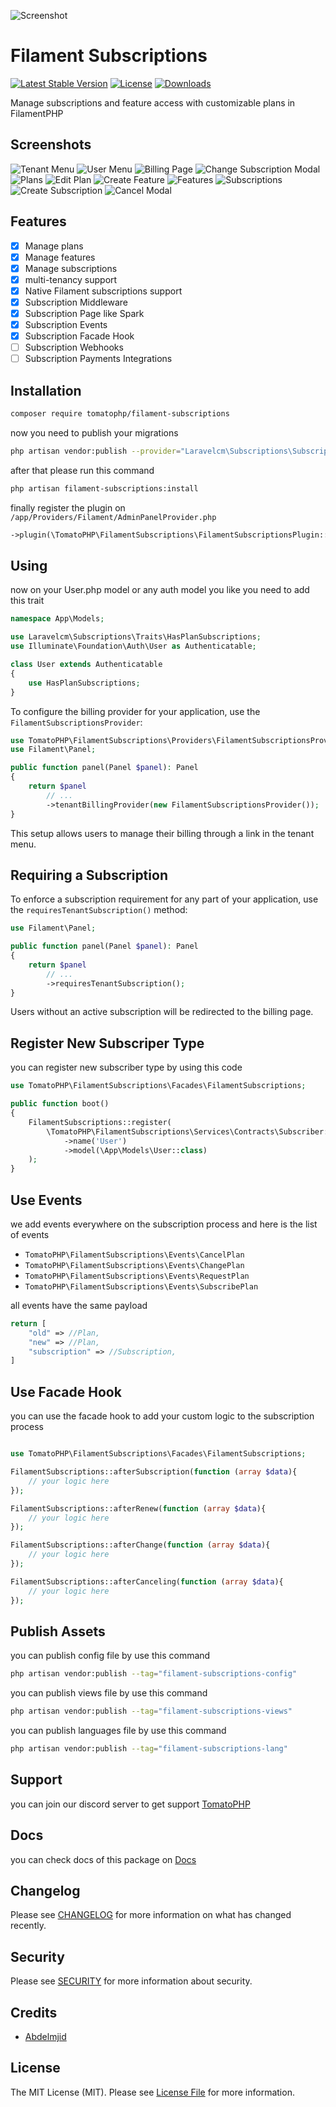 ![Screenshot](https://raw.githubusercontent.com/tomatophp/filament-subscriptions/master/arts/megoxv-tomato-subscriptions.jpg)

# Filament Subscriptions

[![Latest Stable Version](https://poser.pugx.org/tomatophp/filament-subscriptions/version.svg)](https://packagist.org/packages/tomatophp/filament-subscriptions)
[![License](https://poser.pugx.org/tomatophp/filament-subscriptions/license.svg)](https://packagist.org/packages/tomatophp/filament-subscriptions)
[![Downloads](https://poser.pugx.org/tomatophp/filament-subscriptions/d/total.svg)](https://packagist.org/packages/tomatophp/filament-subscriptions)

Manage subscriptions and feature access with customizable plans in FilamentPHP

## Screenshots

![Tenant Menu](https://raw.githubusercontent.com/tomatophp/filament-subscriptions/master/arts/tenant-menu.png)
![User Menu](https://raw.githubusercontent.com/tomatophp/filament-subscriptions/master/arts/user-menu.png)
![Billing Page](https://raw.githubusercontent.com/tomatophp/filament-subscriptions/master/arts/billing-page.png)
![Change Subscription Modal](https://raw.githubusercontent.com/tomatophp/filament-subscriptions/master/arts/change-subscription-modal.png)
![Plans](https://raw.githubusercontent.com/tomatophp/filament-subscriptions/master/arts/plans.png)
![Edit Plan](https://raw.githubusercontent.com/tomatophp/filament-subscriptions/master/arts/edit-plan.png)
![Create Feature](https://raw.githubusercontent.com/tomatophp/filament-subscriptions/master/arts/create-feature.png)
![Features](https://raw.githubusercontent.com/tomatophp/filament-subscriptions/master/arts/features.png)
![Subscriptions](https://raw.githubusercontent.com/tomatophp/filament-subscriptions/master/arts/subscriptions.png)
![Create Subscription](https://raw.githubusercontent.com/tomatophp/filament-subscriptions/master/arts/create-subscription.png)
![Cancel Modal](https://raw.githubusercontent.com/tomatophp/filament-subscriptions/master/arts/cancel-modal.png)


## Features

- [x] Manage plans
- [x] Manage features
- [x] Manage subscriptions
- [x] multi-tenancy support
- [x] Native Filament subscriptions support
- [x] Subscription Middleware
- [x] Subscription Page like Spark
- [x] Subscription Events
- [x] Subscription Facade Hook
- [ ] Subscription Webhooks
- [ ] Subscription Payments Integrations

## Installation

```bash
composer require tomatophp/filament-subscriptions
```

now you need to publish your migrations

```bash
php artisan vendor:publish --provider="Laravelcm\Subscriptions\SubscriptionServiceProvider"
```

after that please run this command

```bash
php artisan filament-subscriptions:install
```

finally register the plugin on `/app/Providers/Filament/AdminPanelProvider.php`

```php
->plugin(\TomatoPHP\FilamentSubscriptions\FilamentSubscriptionsPlugin::make())
```

## Using 

now on your User.php model or any auth model you like you need to add this trait

```php
namespace App\Models;

use Laravelcm\Subscriptions\Traits\HasPlanSubscriptions;
use Illuminate\Foundation\Auth\User as Authenticatable;

class User extends Authenticatable
{
    use HasPlanSubscriptions;
}
```

To configure the billing provider for your application, use the `FilamentSubscriptionsProvider`:

```php
use TomatoPHP\FilamentSubscriptions\Providers\FilamentSubscriptionsProvider;
use Filament\Panel;

public function panel(Panel $panel): Panel
{
    return $panel
        // ...
        ->tenantBillingProvider(new FilamentSubscriptionsProvider());
}
```

This setup allows users to manage their billing through a link in the tenant menu.

## Requiring a Subscription

To enforce a subscription requirement for any part of your application, use the `requiresTenantSubscription()` method:

```php
use Filament\Panel;

public function panel(Panel $panel): Panel
{
    return $panel
        // ...
        ->requiresTenantSubscription();
}
```


Users without an active subscription will be redirected to the billing page.

## Register New Subscriper Type

you can register new subscriber type by using this code

```php
use TomatoPHP\FilamentSubscriptions\Facades\FilamentSubscriptions;

public function boot()
{
    FilamentSubscriptions::register(
        \TomatoPHP\FilamentSubscriptions\Services\Contracts\Subscriber::make()
            ->name('User')
            ->model(\App\Models\User::class)
    );
}
```

## Use Events

we add events everywhere on the subscription process and here is the list of events

- `TomatoPHP\FilamentSubscriptions\Events\CancelPlan`
- `TomatoPHP\FilamentSubscriptions\Events\ChangePlan`
- `TomatoPHP\FilamentSubscriptions\Events\RequestPlan`
- `TomatoPHP\FilamentSubscriptions\Events\SubscribePlan`

all events have the same payload

```php
return [
    "old" => //Plan,
    "new" => //Plan,
    "subscription" => //Subscription,
]
```

## Use Facade Hook

you can use the facade hook to add your custom logic to the subscription process

```php

use TomatoPHP\FilamentSubscriptions\Facades\FilamentSubscriptions;

FilamentSubscriptions::afterSubscription(function (array $data){
    // your logic here
});

FilamentSubscriptions::afterRenew(function (array $data){
    // your logic here
});

FilamentSubscriptions::afterChange(function (array $data){
    // your logic here
});

FilamentSubscriptions::afterCanceling(function (array $data){
    // your logic here
});

```
## Publish Assets

you can publish config file by use this command

```bash
php artisan vendor:publish --tag="filament-subscriptions-config"
```

you can publish views file by use this command

```bash
php artisan vendor:publish --tag="filament-subscriptions-views"
```

you can publish languages file by use this command

```bash
php artisan vendor:publish --tag="filament-subscriptions-lang"
```

## Support

you can join our discord server to get support [TomatoPHP](https://discord.gg/vKV9U7gD3c)

## Docs

you can check docs of this package on [Docs](https://docs.tomatophp.com/filament/filament-withdrawals)

## Changelog

Please see [CHANGELOG](CHANGELOG.md) for more information on what has changed recently.

## Security

Please see [SECURITY](SECURITY.md) for more information about security.

## Credits

- [Abdelmjid](https://wa.me/201091523908)

## License

The MIT License (MIT). Please see [License File](LICENSE.md) for more information.


